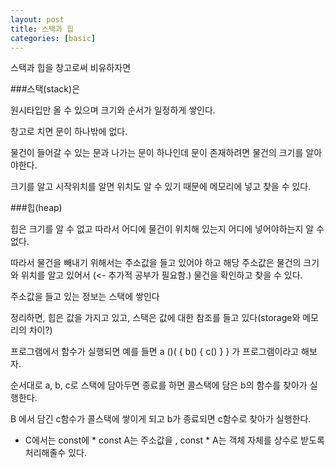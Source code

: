 ```yaml
---
layout: post
title: 스택과 힙
categories: [basic]
---
```


스택과 힙을 창고로써 비유하자면

###스택(stack)은 

원시타입만 올 수 있으며 크기와 순서가 일정하게 쌓인다. 

창고로 치면 문이 하나밖에 없다. 

물건이 들어갈 수 있는 문과 나가는 문이 하나인데 문이 존재하려면 물건의 크기를 알아야한다. 

크기를 알고 시작위치를 알면 위치도 알 수 있기 때문에 메모리에 넣고 찾을 수 있다.

###힙(heap)

힙은 크기를 알 수 없고 따라서 어디에 물건이 위치해 있는지 어디에 넣어야하는지 알 수 없다.

따라서 물건을 빼내기 위해서는 주소값을 들고 있어야 하고 해당 주소값은 물건의 크기와 위치를 알고 있어서 (<- 추가적 공부가 필요함.) 물건을 확인하고 찾을 수 있다. 

주소값을 들고 있는 정보는 스택에 쌓인다

정리하면, 힙은 값을 가지고 있고, 스택은 값에 대한 참조를 들고 있다(storage와 메모리의 차이?)

프로그램에서 함수가 실행되면 예를 들면 a ()( { b() { c() } } 가 프로그램이라고 해보자.
 
순서대로 a, b, c로 스택에 담아두면 종료를 하면 콜스택에 담은  b의 함수를 찾아가 실행한다. 

B 에서 담긴 c함수가 콜스택에 쌓이게 되고 b가 종료되면 c함수로 찾아가 실행한다.

* C에서는 const에  * const A는 주소값을 , const * A는 객체 자체를 상수로 받도록 처리해줄수 있다. 